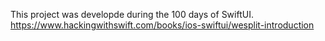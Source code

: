 This project was developde during the 100 days of SwiftUI. 
https://www.hackingwithswift.com/books/ios-swiftui/wesplit-introduction
